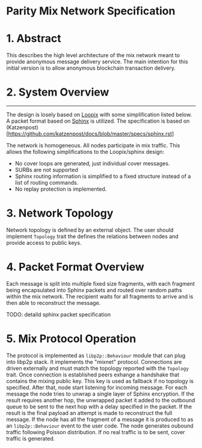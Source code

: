 Parity Mix Network Specification
====================================

# 1. Abstract

This describes the high level architecture of the mix network meant to 
provide anonymous message delivery service. The main intention for this initial version is to allow anonymous blockchain transaction delivery. 

# 2. System Overview
------------------
The design is losely based on [Loopix](https://www.usenix.org/system/files/conference/usenixsecurity17/sec17-piotrowska.pdf) with some simplification listed below. A packet format based on [Sphinx](http://www0.cs.ucl.ac.uk/staff/G.Danezis/papers/sphinx-eprint.pdf) is utilized. The specification is based on (Katzenpost)[https://github.com/katzenpost/docs/blob/master/specs/sphinx.rst]

The network is homogeneous. All nodes participate in mix traffic. This allows the following simplifications to the Loopix/sphinx design:

* No cover loops are generated, just individual cover messages.
* SURBs are not supported
* Sphinx routing information is simplified to a fixed structure instead of a list of routing commands.
* No replay protection is implemented.

# 3. Network Topology

Network topology is defined by an external object. The user should implement `Topology` trait 
the defines the relations between nodes and provide access to public keys. 

# 4. Packet Format Overview

Each message is split into multiple fixed size fragments, with each fragment being encapsulated into Sphinx packets and routed over random paths within the mix network. The recipient waits for all fragments to arrive and is then able to reconstruct the message.

TODO: detaild sphinx packet specification

# 5. Mix Protocol Operation

The protocol is implemented as `libp2p::Behaviour` module that can plug into libp2p stack. It implements the "mixnet" protocol. Connections are driven externally and must match the topology reported with the `Topology` trait. Once connection is established peers exhange a handshake that contains the mixing public key. This key is used as fallback if no topology is specified. After that, node start listening for incoming message. For each message the node tries to unwrap a single layer of Sphinx encryption. If the result requires another hop, the unwrapped packet it added to the outbound queue to be sent to the next hop with a delay specified in the packet. If the result is the final payload an attempt is made to reconstruct the full message. If the node has all the fragment of a message it is produced to as an `libp2p::Behaviour` event to the user code. The node generates oubound traffic following Poisson distribution. If no real traffic is to be sent, cover traffic is generated. 

